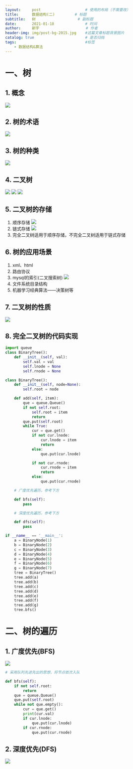 ```yaml
---
layout:     post                    # 使用的布局（不需要改）
title:      数据结构(二)  		# 标题 
subtitle:   树 					# 副标题
date:       2021-01-18              # 时间
author:     新宇                     # 作者
header-img: img/post-bg-2015.jpg    #这篇文章标题背景图片
catalog: true                       # 是否归档
tags:                               #标签
    - 数据结构&算法
---
```

# 一、树
## 1. 概念
![](https://tva1.sinaimg.cn/large/008eGmZEly1gmroro1sv7j31bq0m648v.jpg)

## 2. 树的术语
![](https://tva1.sinaimg.cn/large/008eGmZEly1gmrozol2wrj319e0os13o.jpg)

## 3. 树的种类
![](https://tva1.sinaimg.cn/large/008eGmZEly1gmrp8ql3okj313a09eq7f.jpg)

## 4. 二叉树
![](https://tva1.sinaimg.cn/large/008eGmZEly1gmrpbct3qlj31980goahm.jpg)
![](https://tva1.sinaimg.cn/large/008eGmZEly1gmrpf3ov0xj311y0fo0xm.jpg)
![](https://tva1.sinaimg.cn/large/008eGmZEly1gmrpih86g3j310y0lajwt.jpg)

## 5. 二叉树的存储
1. 顺序存储
	![](https://tva1.sinaimg.cn/large/008eGmZEly1gmruck21csj31ba0k2wlk.jpg)
2. 链式存储
	![](https://tva1.sinaimg.cn/large/008eGmZEly1gmrue3xpfoj316m0k8jyf.jpg)
3. 完全二叉树适用于顺序存储，不完全二叉树适用于链式存储

## 6. 树的应用场景
1. xml、html
2. 路由协议
3. mysql的索引(二叉搜索树)
	![](https://tva1.sinaimg.cn/large/008eGmZEly1gmrup7ecfxj317u0kgaj3.jpg)
4. 文件系统目录结构
5. 机器学习经典算法——决策树等

## 7. 二叉树的性质
![](https://tva1.sinaimg.cn/large/008eGmZEly1gmruvjns3wj317u07qtda.jpg)

## 8. 完全二叉树的代码实现
```python
import queue
class BinaryTree():
    def __init__(self, val):
        self.val = val
        self.lnode = None
        self.rnode = None

class BinaryTree():
    def __init__(self, node=None):
        self.root = node

    def add(self, item):
        que = queue.Queue()
        if not self.root:
            self.root = item
            return
        que.put(self.root)
        while True:
            cur = que.get()
            if not cur.lnode:
                cur.lnode = item
                return
            else:
                que.put(cur.lnode)

            if not cur.rnode:
                cur.rnode = item
                return
            else:
                que.put(cur.rnode)

    # 广度优先遍历，参考下方

    def bfs(self):
    	pass

    # 深度优先遍历，参考下方

   	def dfs(self):
    	pass

if __name__ == '__main__':
    a = BinaryNode(1)
    b = BinaryNode(2)
    c = BinaryNode(3)
    d = BinaryNode(4)
    e = BinaryNode(5)
    f = BinaryNode(6)
    g = BinaryNode(7)
    tree = BinaryTree()
    tree.add(a)
    tree.add(b)
    tree.add(c)
    tree.add(d)
    tree.add(e)
    tree.add(f)
    tree.add(g)
    tree.bfs()

```

# 二、树的遍历
## 1. 广度优先(BFS)
![](https://tva1.sinaimg.cn/large/008eGmZEly1gmrvxecvz3j30x60lk0vj.jpg)

```python
# 采用队列先进先出的思想，将节点依次入队

def bfs(self):
    if not self.root:
        return
    que = queue.Queue()
    que.put(self.root)
    while not que.empty():
        cur = que.get()
        print(cur.val)
        if cur.lnode:
            que.put(cur.lnode)
        if cur.rnode:
            que.put(cur.rnode)
```

## 2. 深度优先(DFS)
![](https://tva1.sinaimg.cn/large/008eGmZEly1gmrvxeqidrj30qo0hgtak.jpg)

